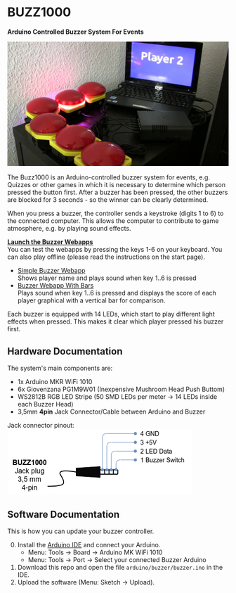 # BUZZ1000
**Arduino Controlled Buzzer System For Events**

![BUZZ1000 in action](.github/buzz1000.jpg)

The Buzz1000 is an Arduino-controlled buzzer system for events, e.g. Quizzes or other games in which it is necessary to determine which person pressed the button first. After a buzzer has been pressed, the other buzzers are blocked for 3 seconds - so the winner can be clearly determined.

When you press a buzzer, the controller sends a keystroke (digits 1 to 6) to the connected computer. This allows the computer to contribute to game atmosphere, e.g. by playing sound effects.

**[Launch the Buzzer Webapps](https://schorschii.github.io/buzz1000)**  
You can test the webapps by pressing the keys 1-6 on your keyboard. You can also play offline (please read the instructions on the start page).

- [Simple Buzzer Webapp](https://schorschii.github.io/buzz1000/webapp/buzzer-simple.html)  
  Shows player name and plays sound when key 1..6 is pressed
- [Buzzer Webapp With Bars](https://schorschii.github.io/buzz1000/webapp/buzzer-bars.html)  
  Plays sound when key 1..6 is pressed and displays the score of each player graphical with a vertical bar for comparison.

Each buzzer is equipped with 14 LEDs, which start to play different light effects when pressed. This makes it clear which player pressed his buzzer first.

## Hardware Documentation
The system's main components are:
- 1x Arduino MKR WiFi 1010
- 6x Giovenzana PG1M9W01 (Inexpensive Mushroom Head Push Buttom)
- WS2812B RGB LED Stripe (50 SMD LEDs per meter -> 14 LEDs inside each Buzzer Head)
- 3,5mm **4pin** Jack Connector/Cable between Arduino and Buzzer

Jack connector pinout:  
![Jack Connector Pinout](.github/jack-pinout.png)

## Software Documentation
This is how you can update your buzzer controller.

0. Install the [Arduino IDE](https://www.arduino.cc/en/software) and connect your Arduino.
   - Menu: Tools -> Board -> Arduino MK WiFi 1010
   - Menu: Tools -> Port -> Select your connected Buzzer Arduino
1. Download this repo and open the file `arduino/buzzer/buzzer.ino` in the IDE.
2. Upload the software (Menu: Sketch -> Upload).
